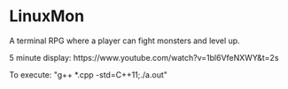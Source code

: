 # LinuxMon
A terminal RPG where a player can fight monsters and level up.
<p>5 minute display:
https://www.youtube.com/watch?v=1bl6VfeNXWY&t=2s
<p>To execute: "g++ *.cpp -std=C++11;./a.out"
